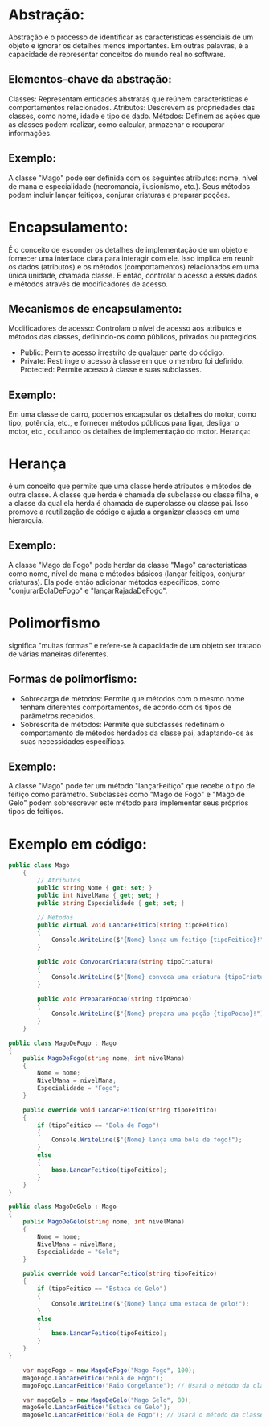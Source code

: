 # Abstração:
Abstração é o processo de identificar as características essenciais de um objeto e ignorar os detalhes menos importantes. Em outras palavras, é a capacidade de representar conceitos do mundo real no software.
## Elementos-chave da abstração:
Classes: Representam entidades abstratas que reúnem características e comportamentos relacionados.
Atributos: Descrevem as propriedades das classes, como nome, idade e tipo de dado.
Métodos: Definem as ações que as classes podem realizar, como calcular, armazenar e recuperar informações.
## Exemplo:
A classe "Mago" pode ser definida com os seguintes atributos: nome, nível de mana e especialidade (necromancia, ilusionismo, etc.). Seus métodos podem incluir lançar feitiços, conjurar criaturas e preparar poções.

# Encapsulamento:
É o conceito de esconder os detalhes de implementação de um objeto e fornecer uma interface clara para interagir com ele.
Isso implica em reunir os dados (atributos) e os métodos (comportamentos) relacionados em uma única unidade, chamada classe. E então, controlar o acesso a esses dados e métodos através de modificadores de acesso.
## Mecanismos de encapsulamento:
Modificadores de acesso: Controlam o nível de acesso aos atributos e métodos das classes, definindo-os como públicos, privados ou protegidos.
- Public: Permite acesso irrestrito de qualquer parte do código.
- Private: Restringe o acesso à classe em que o membro foi definido.
Protected: Permite acesso à classe e suas subclasses.
## Exemplo:
Em uma classe de carro, podemos encapsular os detalhes do motor, como tipo, potência, etc., e fornecer métodos públicos para ligar, desligar o motor, etc., ocultando os detalhes de implementação do motor.
Herança:

# Herança 
é um conceito que permite que uma classe herde atributos e métodos de outra classe. A classe que herda é chamada de subclasse ou classe filha, e a classe da qual ela herda é chamada de superclasse ou classe pai.
Isso promove a reutilização de código e ajuda a organizar classes em uma hierarquia.
## Exemplo:
A classe "Mago de Fogo" pode herdar da classe "Mago" características como nome, nível de mana e métodos básicos (lançar feitiços, conjurar criaturas). Ela pode então adicionar métodos específicos, como "conjurarBolaDeFogo" e "lançarRajadaDeFogo".

# Polimorfismo 
significa "muitas formas" e refere-se à capacidade de um objeto ser tratado de várias maneiras diferentes.
## Formas de polimorfismo:
- Sobrecarga de métodos: Permite que métodos com o mesmo nome tenham diferentes comportamentos, de acordo com os tipos de parâmetros recebidos.
- Sobrescrita de métodos: Permite que subclasses redefinam o comportamento de métodos herdados da classe pai, adaptando-os às suas necessidades específicas.
## Exemplo:
A classe "Mago" pode ter um método "lançarFeitiço" que recebe o tipo de feitiço como parâmetro. Subclasses como "Mago de Fogo" e "Mago de Gelo" podem sobrescrever este método para implementar seus próprios tipos de feitiços.

# Exemplo em código: 

```c#
public class Mago
    {
        // Atributos
        public string Nome { get; set; }
        public int NivelMana { get; set; }
        public string Especialidade { get; set; }

        // Métodos
        public virtual void LancarFeitico(string tipoFeitico)
        {
            Console.WriteLine($"{Nome} lança um feitiço {tipoFeitico}!");
        }

        public void ConvocarCriatura(string tipoCriatura)
        {
            Console.WriteLine($"{Nome} convoca uma criatura {tipoCriatura}!");
        }

        public void PrepararPocao(string tipoPocao)
        {
            Console.WriteLine($"{Nome} prepara uma poção {tipoPocao}!");
        }
    }

public class MagoDeFogo : Mago
{
    public MagoDeFogo(string nome, int nivelMana)
    {
        Nome = nome;
        NivelMana = nivelMana;
        Especialidade = "Fogo";
    }

    public override void LancarFeitico(string tipoFeitico)
    {
        if (tipoFeitico == "Bola de Fogo")
        {
            Console.WriteLine($"{Nome} lança uma bola de fogo!");
        }
        else
        {
            base.LancarFeitico(tipoFeitico);
        }
    }
}

public class MagoDeGelo : Mago
{
    public MagoDeGelo(string nome, int nivelMana)
    {
        Nome = nome;
        NivelMana = nivelMana;
        Especialidade = "Gelo";
    }

    public override void LancarFeitico(string tipoFeitico)
    {
        if (tipoFeitico == "Estaca de Gelo")
        {
            Console.WriteLine($"{Nome} lança uma estaca de gelo!");
        }
        else
        {
            base.LancarFeitico(tipoFeitico);
        }
    }
}
```
```c#
    var magoFogo = new MagoDeFogo("Mago Fogo", 100);
    magoFogo.LancarFeitico("Bola de Fogo");
    magoFogo.LancarFeitico("Raio Congelante"); // Usará o método da classe base

    var magoGelo = new MagoDeGelo("Mago Gelo", 80);
    magoGelo.LancarFeitico("Estaca de Gelo");
    magoGelo.LancarFeitico("Bola de Fogo"); // Usará o método da classe base
```
    
